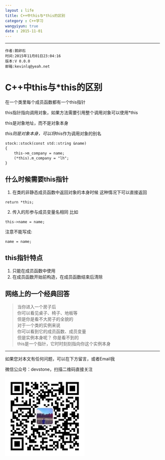 ```yaml
---
layout : life
title: C++中this与*this的区别
category : C++学习
wangyiyun: true
date : 2015-11-01
---
```


******

    作者:鹅卵石
    时间:2015年11月01日23:04:16
    版本:V 0.0.0
    邮箱:kevinlq@yeah.net

<!-- more -->

# C++中this与*this的区别

在一个类里每个成员函数都有一个this指针

this指针指向调用对象，如果方法需要引用整个调用对象可以使用*this

this是对象地址，而不是对象本身

*this则是对象本身，可以将*this作为调用对象的别名

```
stock::stock(const std::string &name)
{
    this->m_company = name;
    (*this).m_company = "lh";
}

```

##  什么时候需要this指针

1. 在类的非静态成员函数中返回对象的本身时候
这种情况下可以直接返回
```
return *this;
```

2. 传入的形参与成员变量名相同
比如
```
this->name = name;
```
注意不能写成:
```
name = name;
```

## this指针特点

1. 只能在成员函数中使用
2. 在成员函数开始前构造，在成员函数结束后清除

## 网络上的一个经典回答

>当你进入一个房子后   
你可以看见桌子、椅子、地板等   
但是你是看不大房子的全貌的   
对于一个类的实例来说   
你可以看到它的成员函数、成员变量    
但是实例本身呢？
你是看不到的   
this是一个指针，它时时刻刻指向你这个实例本身


---

如果您对本文有任何问题，可以在下方留言，或者Email我 

微信公众号：devstone，扫描二维码直接关注

![](/res/img/blog/qrcode_for_devstone.jpg)





